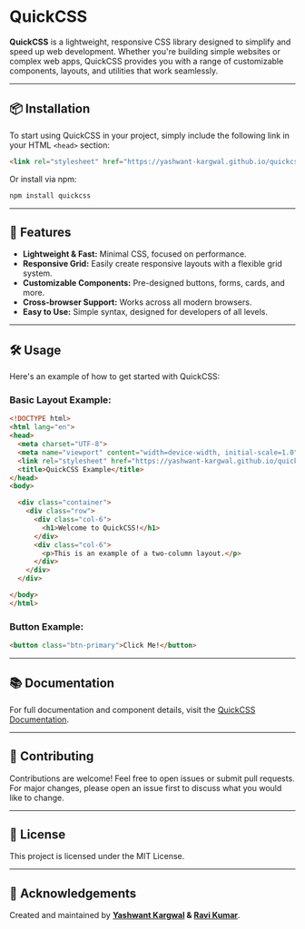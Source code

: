 # QuickCSS

**QuickCSS** is a lightweight, responsive CSS library designed to simplify and speed up web development. Whether you're building simple websites or complex web apps, QuickCSS provides you with a range of customizable components, layouts, and utilities that work seamlessly.

---

## 📦 Installation

To start using QuickCSS in your project, simply include the following link in your HTML `<head>` section:

```html
<link rel="stylesheet" href="https://yashwant-kargwal.github.io/quickcss/main.css">
```

Or install via npm:

```bash
npm install quickcss
```

---

## 🚀 Features

- **Lightweight & Fast:** Minimal CSS, focused on performance.
- **Responsive Grid:** Easily create responsive layouts with a flexible grid system.
- **Customizable Components:** Pre-designed buttons, forms, cards, and more.
- **Cross-browser Support:** Works across all modern browsers.
- **Easy to Use:** Simple syntax, designed for developers of all levels.

---

## 🛠️ Usage

Here's an example of how to get started with QuickCSS:

### Basic Layout Example:

```html
<!DOCTYPE html>
<html lang="en">
<head>
  <meta charset="UTF-8">
  <meta name="viewport" content="width=device-width, initial-scale=1.0">
  <link rel="stylesheet" href="https://yashwant-kargwal.github.io/quickcss/quickcss.css">
  <title>QuickCSS Example</title>
</head>
<body>

  <div class="container">
    <div class="row">
      <div class="col-6">
        <h1>Welcome to QuickCSS!</h1>
      </div>
      <div class="col-6">
        <p>This is an example of a two-column layout.</p>
      </div>
    </div>
  </div>

</body>
</html>
```

### Button Example:

```html
<button class="btn-primary">Click Me!</button>
```

---

## 📚 Documentation

For full documentation and component details, visit the [QuickCSS Documentation](https://yashwant-kargwal.github.io/quickcss/docs).

---

## 🤝 Contributing

Contributions are welcome! Feel free to open issues or submit pull requests. For major changes, please open an issue first to discuss what you would like to change.

---

## 📄 License

This project is licensed under the MIT License.

---

## 🙌 Acknowledgements

Created and maintained by **[Yashwant Kargwal](https://github.com/yashwant-kargwal) & [Ravi Kumar](https://github.com/galhotra-ravi)**.
